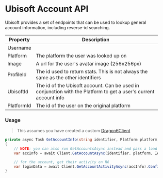 # Ubisoft Account API
Ubisoft provides a set of endpoints that can be used to lookup general account information, including reverse-id searching.

| Property   | Description                                                                                                      |
|------------|------------------------------------------------------------------------------------------------------------------|
| Username   |                                                                                                                  |
| Platform   | The platform the user was looked up on                                                                           |
| Image      | A url for the user's avatar image (256x256px)                                                                    |
| ProfileId  | The id used to return stats. This is not always the same as the other identifiers                                |
| UbisoftId  | The id of the Ubisoft account. Can be used in conjunction with the Platform to get a user's current account info |
| PlatformId | The id of the user on the original platform                                                                      |

### Usage
> This assumes you have created a custom [Dragon6Client](/wiki/dragon6/developers/clients)

```cs
private async Task GetAccountInfo(string identifier, Platform platform)
{
    // NOTE: you can also run GetAccountsAsync instead and pass a load of identifiers to get back
    var accInfo = await Client.GetAccountAsync(identifier, platform, IdentifierType.UserId).ConfigureAwait(false);

    // for the account, get their activity on R6
    var loginData = await Client.GetAccountActivityAsync(accInfo).ConfigureAwait(false);
}
```